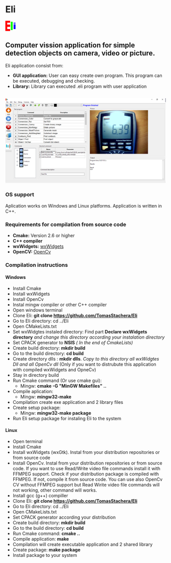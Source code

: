 # Eli
![Eli Logo](/share/Eli/icons/eli_icon.png)
## Computer vission application for simple detection objects on camera, video or picture.
Eli application consist from:
* **GUI application:**
User can easy create own program. This program can be executed, debugging and checking.
* **Library:**
Library can executed .eli program with user application
## 
![Screenshot Logo](/share/Eli/help/pictures/screenshot_1.png)
### OS support
Aplication works on Windows and Linux platforms. Application is written in C++.
### Requirements for compilation from source code
* **Cmake:** Version 2.6 or higher
* **C++ compiler**
* **wxWidgets:** [wxWidgets](http://www.wxwidgets.org)
* **OpenCV:** [OpenCv](http://opencv.org/)
### Compilation instructions
#### Windows
* Install Cmake
* Install wxWidgets
* Install OpenCv
* Instal mingw compiler or other C++ compiler
* Open windows terminal
* Clone Eli: **git clone https://github.com/TomasStachera/Eli**
* Go to Eli directory: cd ../Eli
* Open CMakeLists.txt
* Set wxWidgtes instaled directory:
Find part **Declare wxWidgets directory** *and change this directory according your instalation directory*
* Set CPACK generator to **NSIS** *( In the end of CmakeLists)*
* Create build directory: **mkdir build**
* Go to the build directory: **cd build**
* Create directory dlls : **mkdir dlls**. *Copy to this directory all wxWidgtes Dll and all OpenCv dll* (Only if you want to distrubute this application with compiled wxWidgets and OpneCv)
* Stay in directory build
* Run Cmake command (Or use cmake gui):
  * Mingw: **cmake -G "MinGW Makefiles" ..**
* Compile aplication:
  * Mingw: **mingw32-make**
* Compilation create exe application and 2 library files
* Create setup package:
  * Mingw: **mingw32-make package**
* Run Eli setup package for instaling Eli to the system
#### Linux
* Open terminal
* Install Cmake
* Install wxWidgets (wxGtk). Instal from your distribution repositories or from source code
* Install OpenCv. Instal from your distribution repositories or from source code. If you want to use Read/Write video file commands install it with FFMPEG support. Check if your distribution package is compiled with FFMPEG. If not, compile it from source code. You can use also OpenCv CV without FFMPEG support but Read Wirite video file commands will not working, other command will works.
* Install gcc (g++) compiller
* Clone Eli: **git clone https://github.com/TomasStachera/Eli**
* Go to Eli directory: cd ../Eli
* Open CMakeLists.txt
* Set CPACK generator according your distribution
* Create build directory: **mkdir build**
* Go to the build directory: **cd build**
* Run Cmake command: **cmake ..**
* Compile application: **make**
* Compilation will create executable application and 2 shared library
* Create package: **make package**
* Install package to your system



